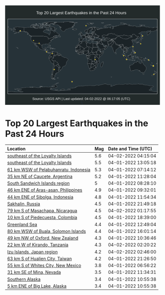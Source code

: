 ![Map](./map.png)

# Top 20 Largest Earthquakes in the Past 24 Hours

| Location | Mag | Date and Time (UTC) |
|:---|:---|:---|
| [southeast of the Loyalty Islands](https://earthquake.usgs.gov/earthquakes/eventpage/us7000gz5q) | 5.6 | 04-02-2022 04:15:04 |
| [southeast of the Loyalty Islands](https://earthquake.usgs.gov/earthquakes/eventpage/us7000gyza) | 5.5 | 04-01-2022 13:05:18 |
| [61 km WSW of Pelabuhanratu, Indonesia](https://earthquake.usgs.gov/earthquakes/eventpage/us7000gywf) | 5.3 | 04-01-2022 07:14:12 |
| [35 km NE of Caucete, Argentina](https://earthquake.usgs.gov/earthquakes/eventpage/us7000gyyg) | 5.2 | 04-01-2022 11:28:04 |
| [South Sandwich Islands region](https://earthquake.usgs.gov/earthquakes/eventpage/us7000gyxa) | 5 | 04-01-2022 08:28:10 |
| [46 km ENE of Aras-asan, Philippines](https://earthquake.usgs.gov/earthquakes/eventpage/us7000gyxy) | 4.9 | 04-01-2022 09:32:01 |
| [44 km ENE of Sibolga, Indonesia](https://earthquake.usgs.gov/earthquakes/eventpage/us7000gyyr) | 4.8 | 04-01-2022 11:54:34 |
| [Sakhalin, Russia](https://earthquake.usgs.gov/earthquakes/eventpage/us7000gz4a) | 4.5 | 04-01-2022 21:49:18 |
| [79 km S of Masachapa, Nicaragua](https://earthquake.usgs.gov/earthquakes/eventpage/us7000gz57) | 4.5 | 04-02-2022 01:17:55 |
| [10 km S of Piedecuesta, Colombia](https://earthquake.usgs.gov/earthquakes/eventpage/us7000gz2y) | 4.5 | 04-01-2022 18:39:00 |
| [Greenland Sea](https://earthquake.usgs.gov/earthquakes/eventpage/us7000gyzb) | 4.4 | 04-01-2022 12:49:04 |
| [80 km WSW of Buala, Solomon Islands](https://earthquake.usgs.gov/earthquakes/eventpage/us7000gz24) | 4.4 | 04-01-2022 16:01:14 |
| [49 km NW of Oxford, New Zealand](https://earthquake.usgs.gov/earthquakes/eventpage/us7000gyy7) | 4.3 | 04-01-2022 10:36:46 |
| [22 km W of Kirando, Tanzania](https://earthquake.usgs.gov/earthquakes/eventpage/us7000gz5c) | 4.3 | 04-02-2022 02:20:22 |
| [Izu Islands, Japan region](https://earthquake.usgs.gov/earthquakes/eventpage/us7000gz5h) | 4.2 | 04-02-2022 02:46:00 |
| [63 km S of Hualien City, Taiwan](https://earthquake.usgs.gov/earthquakes/eventpage/us7000gz49) | 4.2 | 04-01-2022 21:26:50 |
| [55 km S of Whites City, New Mexico](https://earthquake.usgs.gov/earthquakes/eventpage/tx2022giza) | 3.8 | 04-01-2022 06:56:22 |
| [31 km SE of Mina, Nevada](https://earthquake.usgs.gov/earthquakes/eventpage/nn00836469) | 3.5 | 04-01-2022 11:34:31 |
| [Southern Alaska](https://earthquake.usgs.gov/earthquakes/eventpage/ak02246o6s9l) | 3.4 | 04-01-2022 10:55:38 |
| [5 km ENE of Big Lake, Alaska](https://earthquake.usgs.gov/earthquakes/eventpage/ak02246o6xjr) | 3.4 | 04-01-2022 10:55:38 |
